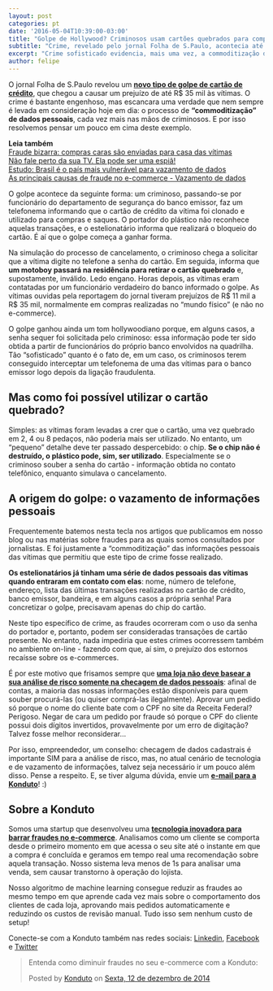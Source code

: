 ```yaml
---
layout: post
categories: pt
date: '2016-05-04T10:39:00-03:00'
title: "Golpe de Hollywood? Criminosos usam cartões quebrados para compras de até R$ 35 mil!"
subtitle: "Crime, revelado pelo jornal Folha de S.Paulo, acontecia até com grampo telefônico"
excerpt: "Crime sofisticado evidencia, mais uma vez, a commoditização dos dados pessoais"
author: felipe
---
```


O jornal Folha de S.Paulo revelou um **[novo tipo de golpe de cartão de crédito](http://www1.folha.uol.com.br/cotidiano/2016/05/1767189-novo-golpe-de-cartao-de-credito-tem-ate-grampo-em-vitimas.shtml)**, que chegou a causar um prejuízo de até R$ 35 mil às vítimas. O crime é bastante engenhoso, mas escancara uma verdade que nem sempre é levada em consideração hoje em dia: o processo de **“commoditização” de dados pessoais**, cada vez mais nas mãos de criminosos. E por isso resolvemos pensar um pouco em cima deste exemplo. 

**Leia também**  
[Fraude bizarra: compras caras são enviadas para casa das vítimas](https://blog.konduto.com/pt/2016/02/fraude-bizarra-kohls-eua/?utm_source=konduto&utm_medium=blog&utm_campaign=conteudo-golpehollywood)  
[Não fale perto da sua TV. Ela pode ser uma espiã!](https://blog.konduto.com/pt/2016/03/televisoes-espias-seguranca-internet-das-coisas/?utm_source=konduto&utm_medium=blog&utm_campaign=conteudo-golpehollywood)  
[Estudo: Brasil é o país mais vulnerável para vazamento de dados](https://blog.konduto.com/pt/2016/01/vazamento-dados-estudo-brasil/?utm_source=konduto&utm_medium=blog&utm_campaign=conteudo-golpehollywood)  
[As principais causas de fraude no e-commerce - Vazamento de dados](https://blog.konduto.com/pt/2015/03/as-causas-da-fraude-parte-2/?utm_source=konduto&utm_medium=blog&utm_campaign=conteudo-golpehollywood)

O golpe acontece da seguinte forma: um criminoso, passando-se por funcionário do departamento de segurança do banco emissor, faz um telefonema informando que o cartão de crédito da vítima foi clonado e utilizado para compras e saques. O portador do plástico não reconhece aquelas transações, e o estelionatário informa que realizará o bloqueio do cartão. É aí que o golpe começa a ganhar forma. 

Na simulação do processo de cancelamento, o criminoso chega a solicitar que a vítima digite no telefone a senha do cartão. Em seguida, informa que **um motoboy passará na residência para retirar o cartão quebrado** e, supostamente, inválido. Ledo engano. Horas depois, as vítimas eram contatadas por um funcionário verdadeiro do banco informado o golpe. As vítimas ouvidas pela reportagem do jornal tiveram prejuízos de R$ 11 mil a R$ 35 mil, normalmente em compras realizadas no “mundo físico” (e não no e-commerce).

O golpe ganhou ainda um tom hollywoodiano porque, em alguns casos, a senha sequer foi solicitada pelo criminoso: essa informação pode ter sido obtida a partir de funcionários do próprio banco envolvidos na quadrilha. Tão “sofisticado” quanto é o fato de, em um caso, os criminosos terem conseguido interceptar um telefonema de uma das vítimas para o banco emissor logo depois da ligação fraudulenta.

## Mas como foi possível utilizar o cartão quebrado? 

Simples: as vítimas foram levadas a crer que o cartão, uma vez quebrado em 2, 4 ou 8 pedaços, não poderia mais ser utilizado. No entanto, um “pequeno” detalhe deve ter passado despercebido: o chip. **Se o chip não é destruído, o plástico pode, sim, ser utilizado**. Especialmente se o criminoso souber a senha do cartão - informação obtida no contato telefônico, enquanto simulava o cancelamento. 

## A origem do golpe: o vazamento de informações pessoais 

Frequentemente batemos nesta tecla nos artigos que publicamos em nosso blog ou nas matérias sobre fraudes para as quais somos consultados por jornalistas. E foi justamente a “commoditização” das informações pessoais das vítimas que permitiu que este tipo de crime fosse realizado. 

**Os estelionatários já tinham uma série de dados pessoais das vítimas quando entraram em contato com elas**: nome, número de telefone, endereço, lista das últimas transações realizadas no cartão de crédito, banco emissor, bandeira, e em alguns casos a própria senha! Para concretizar o golpe, precisavam apenas do chip do cartão. 

Neste tipo específico de crime, as fraudes ocorreram com o uso da senha do portador e, portanto, podem ser consideradas transações de cartão presente. No entanto, nada impediria que estes crimes ocorressem também no ambiente on-line - fazendo com que, aí sim, o prejuízo dos estornos recaísse sobre os e-commerces. 
 
É por este motivo que frisamos sempre que **[uma loja não deve basear a sua análise de risco somente na checagem de dados pessoais](/?utm_source=konduto&utm_medium=blog&utm_campaign=conteudo-golpehollywood)**: afinal de contas, a maioria das nossas informações estão disponíveis para quem souber procurá-las (ou quiser comprá-las ilegalmente). Aprovar um pedido só porque o nome do cliente bate com o CPF no site da Receita Federal? Perigoso. Negar de cara um pedido por fraude só porque o CPF do cliente possui dois dígitos invertidos, provavelmente por um erro de digitação? Talvez fosse melhor reconsiderar… 

Por isso, empreendedor, um conselho: checagem de dados cadastrais é importante SIM para a análise de risco, mas, no atual cenário de tecnologia e de vazamento de informações, talvez seja necessário ir um pouco além disso. Pense a respeito. E, se tiver alguma dúvida, envie um **[e-mail para a Konduto](mailto:oi@konduto.com)**! :) 

## Sobre a Konduto

Somos uma startup que desenvolveu uma **[tecnologia inovadora para barrar fraudes no e-commerce](http://konduto.com/?utm_source=konduto&utm_medium=blog&utm_campaign=conteudo-trap)**. Analisamos como um cliente se comporta desde o primeiro momento em que acessa o seu site até o instante em que a compra é concluída e geramos em tempo real uma recomendação sobre aquela transação. Nosso sistema leva menos de 1s para analisar uma venda, sem causar transtorno à operação do lojista.

Nosso algoritmo de machine learning consegue reduzir as fraudes ao mesmo tempo em que aprende cada vez mais sobre o comportamento dos clientes de cada loja, aprovando mais pedidos automaticamente e reduzindo os custos de revisão manual. Tudo isso sem nenhum custo de setup! 

Conecte-se com a Konduto também nas redes sociais: [Linkedin](https://www.linkedin.com/company/konduto), [Facebook](https://www.facebook.com/konduto) e [Twitter](https://twitter.com/KondutoBR)  

<div id="fb-root"></div><script>(function(d, s, id) {  var js, fjs = d.getElementsByTagName(s)[0];  if (d.getElementById(id)) return;  js = d.createElement(s); js.id = id;  js.src = "//connect.facebook.net/pt_BR/sdk.js#xfbml=1&version=v2.3";  fjs.parentNode.insertBefore(js, fjs);}(document, 'script', 'facebook-jssdk'));</script><div class="fb-post" data-href="https://www.facebook.com/konduto/videos/613187352119217/" data-width="650"><div class="fb-xfbml-parse-ignore"><blockquote cite="https://www.facebook.com/konduto/videos/613187352119217/"><p>Entenda como diminuir fraudes no seu e-commerce com a Konduto:</p>Posted by <a href="https://www.facebook.com/konduto/">Konduto</a> on&nbsp;<a href="https://www.facebook.com/konduto/videos/613187352119217/">Sexta, 12 de dezembro de 2014</a></blockquote></div></div>

